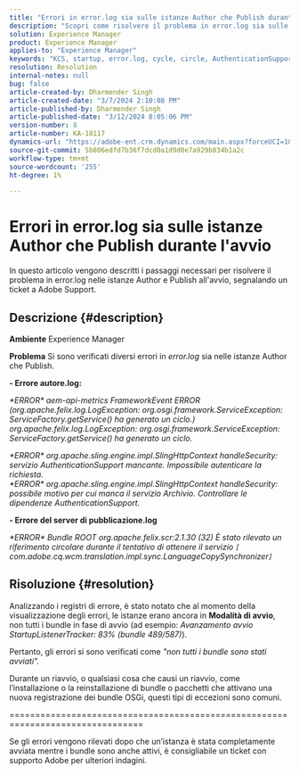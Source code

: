 ```yaml
---
title: "Errori in error.log sia sulle istanze Author che Publish durante l'avvio"
description: "Scopri come risolvere il problema in error.log sia sulle istanze Author che Publish durante l’avvio."
solution: Experience Manager
product: Experience Manager
applies-to: "Experience Manager"
keywords: "KCS, startup, error.log, cycle, circle, AuthenticationSupport, errors, Author instances, Publish instance, FAQ"
resolution: Resolution
internal-notes: null
bug: false
article-created-by: Dharmender Singh
article-created-date: "3/7/2024 2:10:08 PM"
article-published-by: Dharmender Singh
article-published-date: "3/12/2024 8:05:06 PM"
version-number: 8
article-number: KA-18117
dynamics-url: "https://adobe-ent.crm.dynamics.com/main.aspx?forceUCI=1&pagetype=entityrecord&etn=knowledgearticle&id=a9330262-8cdc-ee11-904d-6045bd006d92"
source-git-commit: 5b806edfd7b36f7dcd0a1d9d0e7a929b834b1a2c
workflow-type: tm+mt
source-wordcount: '255'
ht-degree: 1%

---
```


# Errori in error.log sia sulle istanze Author che Publish durante l&#39;avvio


In questo articolo vengono descritti i passaggi necessari per risolvere il problema in error.log nelle istanze Author e Publish all&#39;avvio, segnalando un ticket a Adobe Support.

## Descrizione {#description}


<b>Ambiente</b>
Experience Manager

<b>Problema</b>
Si sono verificati diversi errori in *error.log* sia nelle istanze Author che Publish.

<b>- Errore autore.log:</b>

*\*ERROR\* aem-api-metrics FrameworkEvent ERROR (org.apache.felix.log.LogException: org.osgi.framework.ServiceException: ServiceFactory.getService() ha generato un ciclo.)
<br>org.apache.felix.log.LogException: org.osgi.framework.ServiceException: ServiceFactory.getService() ha generato un ciclo.*



*\*ERROR\* org.apache.sling.engine.impl.SlingHttpContext handleSecurity: servizio AuthenticationSupport mancante. Impossibile autenticare la richiesta.
<br>\*ERROR\* org.apache.sling.engine.impl.SlingHttpContext handleSecurity: possibile motivo per cui manca il servizio Archivio. Controllare le dipendenze AuthenticationSupport.*



<b>- Errore del server di pubblicazione.log</b>

*\*ERROR\* Bundle ROOT org.apache.felix.scr:2.1.30 (32) È stato rilevato un riferimento circolare durante il tentativo di ottenere il servizio `[` com.adobe.cq.wcm.translation.impl.sync.LanguageCopySynchronizer`]`*






## Risoluzione {#resolution}


Analizzando i registri di errore, è stato notato che al momento della visualizzazione degli errori, le istanze erano ancora in <b>Modalità di avvio</b>, non tutti i bundle in fase di avvio (ad esempio: *Avanzamento avvio StartupListenerTracker: 83% (bundle 489/587)*).

Pertanto, gli errori si sono verificati come *&quot;non tutti i bundle sono stati avviati&quot;.*

Durante un riavvio, o qualsiasi cosa che causi un riavvio, come l’installazione o la reinstallazione di bundle o pacchetti che attivano una nuova registrazione dei bundle OSGi, questi tipi di eccezioni sono comuni.



================================================================================

Se gli errori vengono rilevati dopo che un’istanza è stata completamente avviata mentre i bundle sono anche attivi, è consigliabile un ticket con supporto Adobe per ulteriori indagini.
